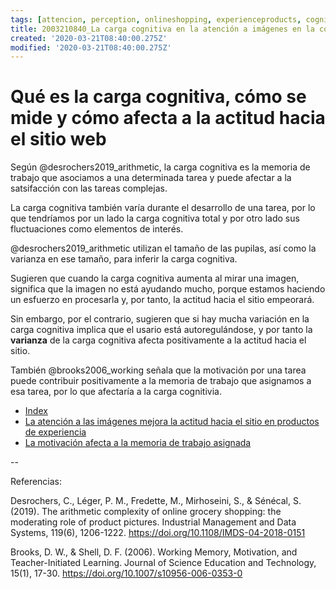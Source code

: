 ```yaml
---
tags: [attencion, perception, onlineshopping, experienceproducts, cognitiveload, grocery, Notebooks/attention, Notebooks/perception]
title: 2003210840_La carga cognitiva en la atención a imágenes en la compra en sitio online
created: '2020-03-21T08:40:00.275Z'
modified: '2020-03-21T08:40:00.275Z'
---
```


# Qué es la carga cognitiva, cómo se mide y cómo afecta a la actitud hacia el sitio web

Según @desrochers2019_arithmetic, la carga cognitiva es la memoria de trabajo que asociamos a una determinada tarea y puede afectar a la satsifacción con las tareas complejas.

La carga cognitiva también varía durante el desarrollo de una tarea, por lo que tendríamos por un lado la carga cognitiva total y por otro lado sus fluctuaciones como elementos de interés.

@desrochers2019_arithmetic utilizan el tamaño de las pupilas, así como la varianza en ese tamaño, para inferir la carga cognitiva.

Sugieren que cuando la carga cognitiva aumenta al mirar una imagen, significa que la imagen no está ayudando mucho, porque estamos haciendo un esfuerzo en procesarla y, por tanto, la actitud hacia el sitio empeorará.

Sin embargo, por el contrario, sugieren que si hay mucha variación en la carga cognitiva implica que el usario está autoregulándose, y por tanto la **varianza** de la carga cognitiva afecta positivamente a la actitud hacia el sitio.

También  @brooks2006_working señala que la motivación por una tarea puede contribuir positivamente a la memoria de trabajo que asignamos a esa tarea, por lo que afectaría a la carga cognitivia. 

- [Index](_2003101705_index.md)
- [La atención a las imágenes mejora la actitud hacia el sitio en productos de experiencia](2003210809_atencionfotos_productosexperiencia.md)
- [La motivación afecta a la memoria de trabajo asignada](2003101738_motivacion_memoriatrabajo.md)

--

Referencias:

Desrochers, C., Léger, P. M., Fredette, M., Mirhoseini, S., & Sénécal, S. (2019). The arithmetic complexity of online grocery shopping: the moderating role of product pictures. Industrial Management and Data Systems, 119(6), 1206-1222. https://doi.org/10.1108/IMDS-04-2018-0151

Brooks, D. W., & Shell, D. F. (2006). Working Memory, Motivation, and Teacher-Initiated Learning. Journal of Science Education and Technology, 15(1), 17-30. https://doi.org/10.1007/s10956-006-0353-0
